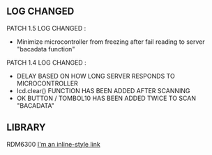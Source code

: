 ## LOG CHANGED

  PATCH 1.5 LOG CHANGED :
  + Minimize microcontroller from freezing after fail reading to server "bacadata function"
                                                                                                                                                                         
  PATCH 1.4 LOG CHANGED :
  + DELAY BASED ON HOW LONG SERVER RESPONDS TO MICROCONTROLLER
  + lcd.clear() FUNCTION HAS BEEN ADDED AFTER SCANNING 
  + OK BUTTON / TOMBOL10 HAS BEEN ADDED TWICE TO SCAN "BACADATA"
  
## LIBRARY
  RDM6300
  [I'm an inline-style link](https://www.google.com)
